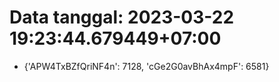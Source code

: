 # Data tanggal: 2023-03-22 19:23:44.679449+07:00

* {'APW4TxBZfQriNF4n': 7128, 'cGe2G0avBhAx4mpF': 6581}
